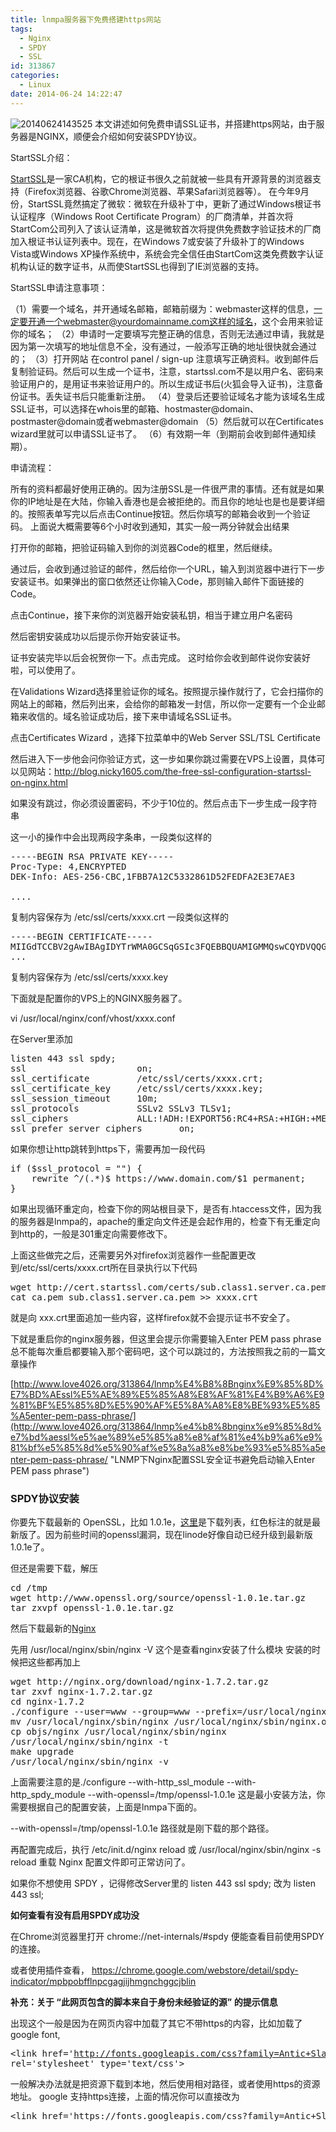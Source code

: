 ```yaml
---
title: lnmpa服务器下免费搭建https网站
tags:
  - Nginx
  - SPDY
  - SSL
id: 313867
categories:
  - Linux
date: 2014-06-24 14:22:47
---
```


![20140624143525](http://www.love4026.org/wp-content/uploads/2014/06/20140624143525.jpg)
本文讲述如何免费申请SSL证书，并搭建https网站，由于服务器是NGINX，顺便会介绍如何安装SPDY协议。

StartSSL介绍：

[StartSSL](http://www.startssl.com)是一家CA机构，它的根证书很久之前就被一些具有开源背景的浏览器支持（Firefox浏览器、谷歌Chrome浏览器、苹果Safari浏览器等）。
在今年9月份，StartSSL竟然搞定了微软：微软在升级补丁中，更新了通过Windows根证书认证程序（Windows Root Certificate Program）的厂商清单，并首次将StartCom公司列入了该认证清单，这是微软首次将提供免费数字验证技术的厂商加入根证书认证列表中。现在，在Windows 7或安装了升级补丁的Windows Vista或Windows XP操作系统中，系统会完全信任由StartCom这类免费数字认证机构认证的数字证书，从而使StartSSL也得到了IE浏览器的支持。

StartSSL申请注意事项：

（1）需要一个域名，并开通域名邮箱，邮箱前缀为：webmaster这样的信息，一定要开通一个webmaster@yourdomainname.com这样的域名，这个会用来验证你的域名；
（2）申请时一定要填写完整正确的信息，否则无法通过申请，我就是因为第一次填写的地址信息不全，没有通过，一般添写正确的地址很快就会通过的；
（3）打开网站 在control panel / sign-up 注意填写正确资料。收到邮件后复制验证码。然后可以生成一个证书，注意，startssl.com不是以用户名、密码来验证用户的，是用证书来验证用户的。所以生成证书后(火狐会导入证书)，注意备份证书。丢失证书后只能重新注册。
（4）登录后还要验证域名才能为该域名生成SSL证书，可以选择在whois里的邮箱、hostmaster@domain、postmaster@domain或者webmaster@domain
（5）然后就可以在Certificates wizard里就可以申请SSL证书了。
（6）有效期一年（到期前会收到邮件通知续期）。

申请流程：

所有的资料都最好使用正确的。因为注册SSL是一件很严肃的事情。还有就是如果你的IP地址是在大陆，你输入香港也是会被拒绝的。而且你的地址也是也是要详细的。按照表单写完以后点击Continue按钮。然后你填写的邮箱会收到一个验证码。 上面说大概需要等6个小时收到通知，其实一般一两分钟就会出结果

打开你的邮箱，把验证码输入到你的浏览器Code的框里，然后继续。

通过后，会收到通过验证的邮件，然后给你一个URL，输入到浏览器中进行下一步安装证书。如果弹出的窗口依然还让你输入Code，那则输入邮件下面链接的Code。

点击Continue，接下来你的浏览器开始安装私钥，相当于建立用户名密码

然后密钥安装成功以后提示你开始安装证书。

证书安装完毕以后会祝贺你一下。点击完成。 这时给你会收到邮件说你安装好啦，可以使用了。

在Validations Wizard选择里验证你的域名。按照提示操作就行了，它会扫描你的网站上的邮箱，然后列出来，会给你的邮箱发一封信，所以你一定要有一个企业邮箱来收信的。域名验证成功后，接下来申请域名SSL证书。

点击Certificates Wizard ，选择下拉菜单中的Web Server SSL/TSL Certificate

然后进入下一步他会问你验证方式，这一步如果你跳过需要在VPS上设置，具体可以见网站：http://blog.nicky1605.com/the-free-ssl-configuration-startssl-on-nginx.html

如果没有跳过，你必须设置密码，不少于10位的。然后点击下一步生成一段字符串

这一小的操作中会出现两段字条串，一段类似这样的
<pre class="lang:default decode:true">-----BEGIN RSA PRIVATE KEY-----
Proc-Type: 4,ENCRYPTED
DEK-Info: AES-256-CBC,1FBB7A12C5332861D52FEDFA2E3E7AE3

....
</pre>
复制内容保存为 /etc/ssl/certs/xxxx.crt
一段类似这样的
<pre class="lang:default decode:true">-----BEGIN CERTIFICATE-----
MIIGdTCCBV2gAwIBAgIDYTrWMA0GCSqGSIc3FQEBBQUAMIGMMQswCQYDVQQGEwJJ
...
</pre>
复制内容保存为 /etc/ssl/certs/xxxx.key

下面就是配置你的VPS上的NGINX服务器了。

vi /usr/local/nginx/conf/vhost/xxxx.conf

在Server里添加
<pre class="lang:sh decode:true">listen 443 ssl spdy;
ssl                     on;
ssl_certificate         /etc/ssl/certs/xxxx.crt;
ssl_certificate_key     /etc/ssl/certs/xxxx.key;
ssl_session_timeout     10m;
ssl_protocols           SSLv2 SSLv3 TLSv1;
ssl_ciphers             ALL:!ADH:!EXPORT56:RC4+RSA:+HIGH:+MEDIUM:+LOW:+SSLv2:+EXP;
ssl_prefer_server_ciphers       on;</pre>
如果你想让http跳转到https下，需要再加一段代码
<pre class="lang:sh decode:true">if ($ssl_protocol = "") {
    rewrite ^/(.*)$ https://www.domain.com/$1 permanent;
}
</pre>
如果出现循环重定向，检查下你的网站根目录下，是否有.htaccess文件，因为我的服务器是lnmpa的，apache的重定向文件还是会起作用的，检查下有无重定向到http的，一般是301重定向需要修改下。

上面这些做完之后，还需要另外对firefox浏览器作一些配置更改
到/etc/ssl/certs/xxxx.crt所在目录执行以下代码
<pre class="lang:sh decode:true">wget http://cert.startssl.com/certs/sub.class1.server.ca.pem
cat ca.pem sub.class1.server.ca.pem &gt;&gt; xxxx.crt
</pre>
就是向 xxx.crt里面追加一些内容，这样firefox就不会提示证书不安全了。

下就是重启你的nginx服务器，但这里会提示你需要输入Enter PEM pass phrase
总不能每次重启都要输入那个密码吧，这个可以跳过的，方法按照我之前的一篇文章操作

[http://www.love4026.org/313864/lnmp%E4%B8%8Bnginx%E9%85%8D%E7%BD%AEssl%E5%AE%89%E5%85%A8%E8%AF%81%E4%B9%A6%E9%81%BF%E5%85%8D%E5%90%AF%E5%8A%A8%E8%BE%93%E5%85%A5enter-pem-pass-phrase/](http://www.love4026.org/313864/lnmp%e4%b8%8bnginx%e9%85%8d%e7%bd%aessl%e5%ae%89%e5%85%a8%e8%af%81%e4%b9%a6%e9%81%bf%e5%85%8d%e5%90%af%e5%8a%a8%e8%be%93%e5%85%a5enter-pem-pass-phrase/ "LNMP下Nginx配置SSL安全证书避免启动输入Enter PEM pass phrase")

### SPDY协议安装

你要先下载最新的 OpenSSL，比如 1.0.1e，[这里](http://www.openssl.org/source/)是下载列表，红色标注的就是最新版了。因为前些时间的openssl漏洞，现在linode好像自动已经升级到最新版1.0.1e了。

但还是需要下载，解压
<pre class="lang:sh decode:true">cd /tmp
wget http://www.openssl.org/source/openssl-1.0.1e.tar.gz
tar zxvpf openssl-1.0.1e.tar.gz</pre>
然后下载最新的[Nginx](http://nginx.org/en/download.html)

先用 /usr/local/nginx/sbin/nginx -V 这个是查看nginx安装了什么模块 安装的时候把这些都再加上
<pre class="lang:sh decode:true">wget http://nginx.org/download/nginx-1.7.2.tar.gz
tar zxvf nginx-1.7.2.tar.gz
cd nginx-1.7.2
./configure --user=www --group=www --prefix=/usr/local/nginx --with-http_stub_status_module --with-http_ssl_module --with-http_gzip_static_module --with-ipv6 --with-pcre --with-http_sub_module --with-http_spdy_module --with-openssl=/tmp/openssl-1.0.1e
mv /usr/local/nginx/sbin/nginx /usr/local/nginx/sbin/nginx.old
cp objs/nginx /usr/local/nginx/sbin/nginx
/usr/local/nginx/sbin/nginx -t
make upgrade
/usr/local/nginx/sbin/nginx -v
</pre>
上面需要注意的是./configure --with-http_ssl_module --with-http_spdy_module --with-openssl=/tmp/openssl-1.0.1e 这是最小安装方法，你需要根据自己的配置安装，上面是lnmpa下面的。

--with-openssl=/tmp/openssl-1.0.1e 路径就是刚下载的那个路径。

再配置完成后，执行 /etc/init.d/nginx reload 或 /usr/local/nginx/sbin/nginx -s reload 重载 Nginx 配置文件即可正常访问了。

如果你不想使用 SPDY ，记得修改Server里的 listen 443 ssl spdy; 改为 listen 443 ssl;

**如何查看有没有启用SPDY成功没**

在Chrome浏览器里打开 chrome://net-internals/#spdy 便能查看目前使用SPDY的连接。

或者使用插件查看， https://chrome.google.com/webstore/detail/spdy-indicator/mpbpobfflnpcgagjijhmgnchggcjblin

**补充：关于 “此网页包含的脚本来自于身份未经验证的源” 的提示信息**

出现这个一般是因为在网页内容中加载了其它不带https的内容，比如加载了google font, <pre class="lang:xhtml decode:true " >&lt;link href='http://fonts.googleapis.com/css?family=Antic+Slab' rel='stylesheet' type='text/css'&gt;</pre>  一般解决办法就是把资源下载到本地，然后使用相对路径，或者使用https的资源地址。
google 支持https连接，上面的情况你可以直接改为

<pre class="lang:xhtml decode:true " >&lt;link href='https://fonts.googleapis.com/css?family=Antic+Slab' rel='stylesheet' type='text/css'&gt;</pre> 